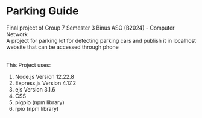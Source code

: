 # Parking Guide
Final project of Group 7 Semester 3 Binus ASO (B2024) - Computer Network <br> 
A project for parking lot for detecting parking cars and publish it in localhost website that can be accessed through phone<br><br>

This Project uses:
1. Node.js Version 12.22.8
2. Express.js Version 4.17.2
3. ejs Version 3.1.6
4. CSS
5. pigpio (npm library)
6. rpio (npm library)

